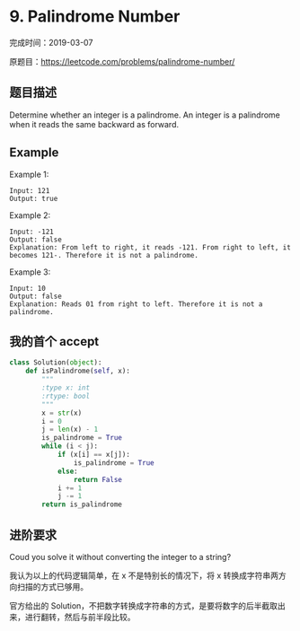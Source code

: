 # 9. Palindrome Number

完成时间：2019-03-07

原题目：https://leetcode.com/problems/palindrome-number/

## 题目描述

Determine whether an integer is a palindrome. An integer is a palindrome when it reads the same backward as forward.

## Example

Example 1:
```
Input: 121
Output: true
```

Example 2:
```
Input: -121
Output: false
Explanation: From left to right, it reads -121. From right to left, it becomes 121-. Therefore it is not a palindrome.
```

Example 3:
```
Input: 10
Output: false
Explanation: Reads 01 from right to left. Therefore it is not a palindrome.
```

## 我的首个 accept
```python
class Solution(object):
    def isPalindrome(self, x):
        """
        :type x: int
        :rtype: bool
        """
        x = str(x)
        i = 0
        j = len(x) - 1
        is_palindrome = True
        while (i < j):
            if (x[i] == x[j]):
                is_palindrome = True
            else:
                return False
            i += 1
            j -= 1
        return is_palindrome
```

## 进阶要求
Coud you solve it without converting the integer to a string?

我认为以上的代码逻辑简单，在 x 不是特别长的情况下，将 x 转换成字符串两方向扫描的方式已够用。

官方给出的 Solution，不把数字转换成字符串的方式，是要将数字的后半截取出来，进行翻转，然后与前半段比较。